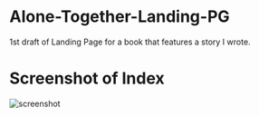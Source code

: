 # Alone-Together-Landing-PG
1st draft of Landing Page for a book that features a story I wrote.

# Screenshot of Index #
![screenshot](https://user-images.githubusercontent.com/29842242/33528863-2f72025a-d836-11e7-9d37-fbc7856fcdee.png)
